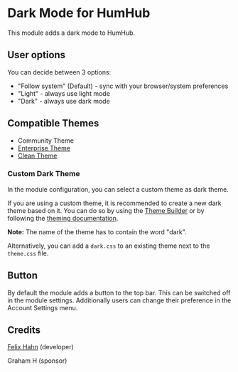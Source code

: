 # Dark Mode for HumHub

This module adds a dark mode to HumHub.

## User options

You can decide between 3 options:
- "Follow system" (Default) - sync with your browser/system preferences
- "Light" -  always use light mode
- "Dark" - always use dark mode

## Compatible Themes
- Community Theme
- [Enterprise Theme](https://marketplace.humhub.com/module/enterprise-theme)
- [Clean Theme](https://marketplace.humhub.com/module/clean-theme/description)

### Custom Dark Theme

In the module configuration, you can select a custom theme as dark theme.

If you are using a custom theme, it is recommended to create a new dark theme based on it.
You can do so by using the [Theme Builder](https://marketplace.humhub.com/module/theme-builder/description) or by following the [theming documentation](https://docs.humhub.org/docs/theme/overview/).

**Note:** The name of the theme has to contain the word "dark".

Alternatively, you can add a `dark.css` to an existing theme next to the `theme.css` file.

## Button
By default the module adds a button to the top bar. This can be switched off in the module settings.
Additionally users can change their preference in the Account Settings menu.

## Credits

[Felix Hahn](https://github.com/felixhahnweilheim) (developer)

Graham H (sponsor)
